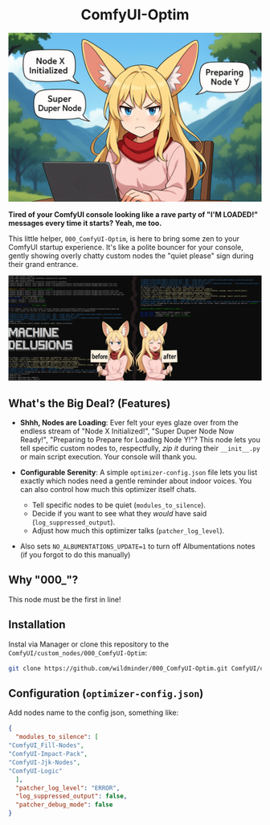 <div align="center">

<h1>ComfyUI-Optim</h1>

<p align="center">
  <img src="./assets/loading-comfyui.jpg" alt="ComfyUI-Optim">
</p>
    
</div>


**Tired of your ComfyUI console looking like a rave party of "I'M LOADED!" messages every time it starts? Yeah, me too.**

This little helper, `000_ComfyUI-Optim`, is here to bring some zen to your ComfyUI startup experience. It's like a polite bouncer for your console, gently showing overly chatty custom nodes the "quiet please" sign during their grand entrance.

<p align="center">
  <img src="./assets/result.jpg" alt="ComfyUI-Optim results">
</p>

## What's the Big Deal? (Features)

*   **Shhh, Nodes are Loading**: Ever felt your eyes glaze over from the endless stream of "Node X Initialized!", "Super Duper Node Now Ready!", "Preparing to Prepare for Loading Node Y!"? This node lets you tell specific custom nodes to, respectfully, *zip it* during their `__init__.py` or main script execution. Your console will thank you.
*   **Configurable Serenity**: A simple `optimizer-config.json` file lets you list exactly which nodes need a gentle reminder about indoor voices. You can also control how much this optimizer itself chats.
    *   Tell specific nodes to be quiet (`modules_to_silence`).
    *   Decide if you want to see what they *would* have said (`log_suppressed_output`).
    *   Adjust how much this optimizer talks (`patcher_log_level`).

*   Also sets `NO_ALBUMENTATIONS_UPDATE=1` to turn off Albumentations notes (if you forgot to do this manually)

## Why "000_"?

This node must be the first in line!

## Installation

Instal via Manager or clone this repository to the `ComfyUI/custom_nodes/000_ComfyUI-Optim`:

```bash
git clone https://github.com/wildminder/000_ComfyUI-Optim.git ComfyUI/custom_nodes/000_ComfyUI-Optim
```

## Configuration (`optimizer-config.json`)

Add nodes name to the config json, something like:

```json
{
  "modules_to_silence": [
"ComfyUI_Fill-Nodes", 
"ComfyUI-Impact-Pack", 
"ComfyUI-Jjk-Nodes", 
"ComfyUI-Logic"
  ],
  "patcher_log_level": "ERROR",
  "log_suppressed_output": false,
  "patcher_debug_mode": false
}
